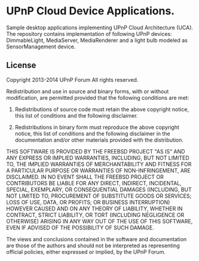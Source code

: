 UPnP Cloud Device Applications. 
===============================

Sample desktop applications implementing UPnP Cloud Architecture (UCA). The
repository contains implementation of following UPnP devices: DimmableLight,
MediaServer, MediaRenderer and a light bulb modeled as SensorManagement device.

License
-------

Copyright 2013-2014 UPnP Forum All rights reserved.

Redistribution and use in source and binary forms, with or without 
modification, are permitted provided that the following conditions are met:

1. Redistributions of source code must retain the above copyright notice,
this list of conditions and the following disclaimer.

2. Redistributions in binary form must reproduce the above copyright notice,
this list of conditions and the following disclaimer in the documentation 
and/or other materials provided with the distribution.

THIS SOFTWARE IS PROVIDED BY THE FREEBSD PROJECT "AS IS" AND ANY EXPRESS OR 
IMPLIED WARRANTIES, INCLUDING, BUT NOT LIMITED TO, THE IMPLIED WARRANTIES OF
MERCHANTABILITY AND FITNESS FOR A PARTICULAR PURPOSE OR WARRANTIES OF 
NON-INFRINGEMENT, ARE DISCLAIMED. IN NO EVENT SHALL THE FREEBSD PROJECT OR 
CONTRIBUTORS BE LIABLE FOR ANY DIRECT, INDIRECT, INCIDENTAL, SPECIAL, 
EXEMPLARY, OR CONSEQUENTIAL DAMAGES (INCLUDING, BUT NOT LIMITED TO, 
PROCUREMENT OF SUBSTITUTE GOODS OR SERVICES; LOSS OF USE, DATA, OR PROFITS;
OR BUSINESS INTERRUPTION) HOWEVER CAUSED AND ON ANY THEORY OF LIABILITY,
WHETHER IN CONTRACT, STRICT LIABILITY, OR TORT (INCLUDING NEGLIGENCE OR 
OTHERWISE) ARISING IN ANY WAY OUT OF THE USE OF THIS SOFTWARE, EVEN IF 
ADVISED OF THE POSSIBILITY OF SUCH DAMAGE.

The views and conclusions contained in the software and documentation are 
those of the authors and should not be interpreted as representing official 
policies, either expressed or implied, by the UPnP Forum.

